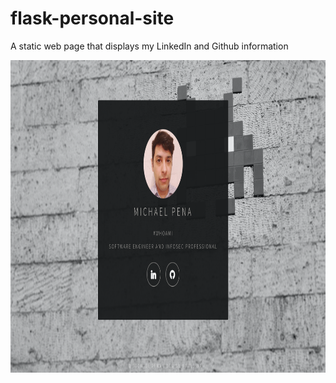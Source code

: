 # flask-personal-site
A static web page that displays my LinkedIn and Github information


<img src="https://raw.githubusercontent.com/michael-pena/flask-personal-site/main/static/images/screenshot.png" width="800" height="500" href="http://flaskpersonalsite-env.eba-muiw5ah6.us-east-2.elasticbeanstalk.com/">
